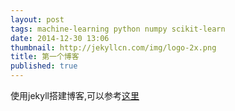 ```yaml
---
layout: post
tags: machine-learning python numpy scikit-learn
date: 2014-12-30 13:06
thumbnail: http://jekyllcn.com/img/logo-2x.png
title: 第一个博客
published: true
---
```


使用jekyll搭建博客,可以参考<a href="http://jekyllcn.com/docs/structure/">这里</a>


